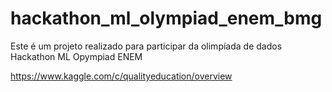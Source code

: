 # hackathon_ml_olympiad_enem_bmg
Este é um projeto realizado para participar da olimpíada de dados Hackathon ML Opympiad ENEM

https://www.kaggle.com/c/qualityeducation/overview
